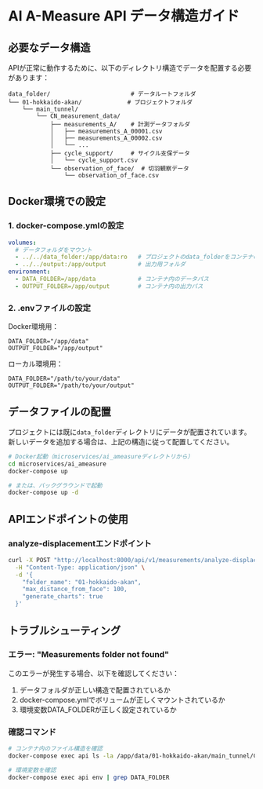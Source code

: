 # AI A-Measure API データ構造ガイド

## 必要なデータ構造

APIが正常に動作するために、以下のディレクトリ構造でデータを配置する必要があります：

```
data_folder/                       # データルートフォルダ
└── 01-hokkaido-akan/             # プロジェクトフォルダ
    └── main_tunnel/
        └── CN_measurement_data/
            ├── measurements_A/    # 計測データフォルダ
            │   ├── measurements_A_00001.csv
            │   ├── measurements_A_00002.csv
            │   └── ...
            ├── cycle_support/     # サイクル支保データ
            │   └── cycle_support.csv
            └── observation_of_face/  # 切羽観察データ
                └── observation_of_face.csv
```

## Docker環境での設定

### 1. docker-compose.ymlの設定

```yaml
volumes:
  # データフォルダをマウント
  - ../../data_folder:/app/data:ro   # プロジェクトのdata_folderをコンテナの/app/dataにマウント
  - ../../output:/app/output         # 出力用フォルダ
environment:
  - DATA_FOLDER=/app/data            # コンテナ内のデータパス
  - OUTPUT_FOLDER=/app/output        # コンテナ内の出力パス
```

### 2. .envファイルの設定

Docker環境用：
```env
DATA_FOLDER="/app/data"
OUTPUT_FOLDER="/app/output"
```

ローカル環境用：
```env
DATA_FOLDER="/path/to/your/data"
OUTPUT_FOLDER="/path/to/your/output"
```

## データファイルの配置

プロジェクトには既に`data_folder`ディレクトリにデータが配置されています。
新しいデータを追加する場合は、上記の構造に従って配置してください。

```bash
# Docker起動（microservices/ai_ameasureディレクトリから）
cd microservices/ai_ameasure
docker-compose up

# または、バックグラウンドで起動
docker-compose up -d
```

## APIエンドポイントの使用

### analyze-displacementエンドポイント

```bash
curl -X POST "http://localhost:8000/api/v1/measurements/analyze-displacement" \
  -H "Content-Type: application/json" \
  -d '{
    "folder_name": "01-hokkaido-akan",
    "max_distance_from_face": 100,
    "generate_charts": true
  }'
```

## トラブルシューティング

### エラー: "Measurements folder not found"

このエラーが発生する場合、以下を確認してください：

1. データフォルダが正しい構造で配置されているか
2. docker-compose.ymlでボリュームが正しくマウントされているか
3. 環境変数DATA_FOLDERが正しく設定されているか

### 確認コマンド

```bash
# コンテナ内のファイル構造を確認
docker-compose exec api ls -la /app/data/01-hokkaido-akan/main_tunnel/CN_measurement_data/

# 環境変数を確認
docker-compose exec api env | grep DATA_FOLDER
```
